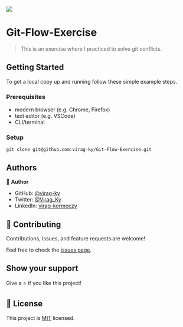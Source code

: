 ![](https://img.shields.io/badge/Microverse-blueviolet)



# Git-Flow-Exercise

> This is an exercise where I practiced to solve git conflicts.




## Getting Started

To get a local copy up and running follow these simple example steps.

### Prerequisites

- modern browser (e.g. Chrome, Firefox)
- text editor (e.g. VSCode)
- CLI/terminal

### Setup

```
git clone git@github.com:virag-ky/Git-Flow-Exercise.git
```


## Authors

👤 **Author**

- GitHub: [@virag-ky](https://github.com/virag-ky)
- Twitter: [@Virag_Ky](https://twitter.com/Virag_Ky)
- LinkedIn: [virag-kormoczy](https://linkedin.com/in/virag-kormoczy)

## 🤝 Contributing

Contributions, issues, and feature requests are welcome!

Feel free to check the [issues page](../../issues/).

## Show your support

Give a ⭐️ if you like this project!

## 📝 License

This project is [MIT](./MIT.md) licensed.
